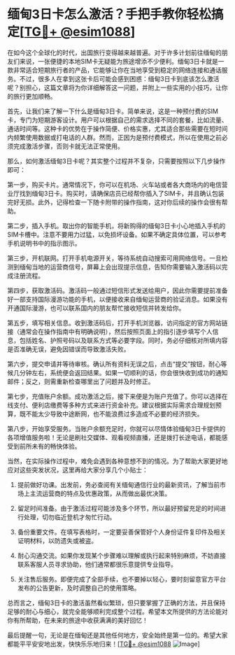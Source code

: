# 缅甸3日卡怎么激活？手把手教你轻松搞定[[TG💪+ @esim1088](https://t.me/s/esim1088)]

在如今这个全球化的时代，出国旅行变得越来越普遍。对于许多计划前往缅甸的朋友们来说，一张便捷的本地SIM卡无疑能为旅途增添不少便利。缅甸3日卡就是一款非常适合短期旅行者的产品，它能够让你在当地享受到稳定的网络连接和通话服务。不过，很多人在拿到这张卡后可能会感到困惑：缅甸3日卡到底该怎么激活呢？别担心，这篇文章将为你详细解答这一问题，并附上一些实用的小技巧，让你的旅行更加顺畅。

首先，让我们来了解一下什么是缅甸3日卡。简单来说，这是一种预付费的SIM卡，专门为短期游客设计。用户可以根据自己的需求选择不同的套餐，比如流量、通话时间等。这种卡的优势在于操作简便、价格实惠，尤其适合那些需要在短时间内频繁使用数据或打电话的人群。然而，正因为是预付费模式，所以在使用之前必须完成激活步骤，否则卡就无法正常使用。

那么，如何激活缅甸3日卡呢？其实整个过程并不复杂，只需要按照以下几步操作即可：

第一步，购买卡片。通常情况下，你可以在机场、火车站或者各大商场内的电信营业厅找到缅甸3日卡。购买时，请确保店员已经帮你插入了SIM卡，并且确认包装完好无损。此外，记得检查一下随卡附带的操作指南，这对你后续的操作会很有帮助。

第二步，插入手机。取出你的智能手机，将新购得的缅甸3日卡小心地插入手机的SIM卡槽中。注意不要用力过猛，以免损坏设备。如果不确定具体位置，可以参考手机说明书中的指示图示。

第三步，开机联网。打开手机电源开关，等待系统自动搜索可用网络信号。一旦检测到缅甸当地的运营商信号，屏幕上会出现提示信息，告知你需要输入激活码以完成注册流程。

第四步，获取激活码。激活码一般通过短信形式发送给用户，因此你需要提前准备好一部支持国际漫游功能的手机，以便接收来自缅甸运营商的验证消息。如果没有开通国际漫游，也可以联系国内的朋友帮忙接收短信并转发给你。

第五步，填写相关信息。收到激活码后，打开手机浏览器，访问指定的官方网站链接（通常会在操作指南中有明确说明），然后按照页面上的指引逐步填写个人信息，包括姓名、护照号码以及联系方式等必要字段。同时，务必仔细核对所填内容是否准确无误，避免因错误而导致激活失败。

第六步，提交申请并等待审核。确认所有资料无误之后，点击“提交”按钮，耐心等候几分钟左右，系统便会返回结果。如果一切顺利的话，你会很快收到成功的通知邮件；反之，则需重新检查哪里出了问题并及时修正。

第七步，充值账户余额。成功激活之后，接下来便是为账户充值了。你可以选择在线支付、便利店缴费等多种方式来进行资金补充。建议根据实际需求合理规划预算，既不能太少导致中途断网，也不能浪费过多造成不必要的经济损失。

第八步，开始享受服务。当账户余额充足时，你就可以尽情体验缅甸3日卡提供的各项增值服务啦！无论是刷社交媒体、观看视频直播，还是拨打长途电话，都能感受到前所未有的畅快体验。

当然，在实际操作过程中，难免会遇到各种意想不到的情况。为了帮助大家更好地应对这些突发状况，这里再给大家分享几个小贴士：

1. 提前做好功课。出发前，务必查阅有关缅甸通信行业的最新资讯，了解当前市场上主流运营商的特点及优惠政策，从而做出最优决策。
   
2. 留足时间准备。由于激活过程可能涉及多个环节，所以最好预留充足的时间进行处理，切勿临近登机才匆忙行动。
   
3. 备份重要文件。在填写表格时，一定要妥善保管好个人身份证件复印件及相关证明材料，以防遗失或被盗。
   
4. 耐心沟通交流。如果你发现某个步骤难以理解或执行起来特别麻烦，不妨直接联系客服人员寻求协助，他们通常都很乐意提供专业指导。
   
5. 关注售后服务。即便完成了全部手续，也不要掉以轻心，要时刻留意官方平台发布的公告更新，及时调整自己的使用策略。

总而言之，缅甸3日卡的激活虽然看似繁琐，但只要掌握了正确的方法，并且保持足够的耐心与细心，就完全能够顺利完成整个过程。希望本文所提供的方法论能对你有所帮助，在未来的旅途中收获满满的美好回忆！

最后提醒一句，无论是在缅甸还是其他任何地方，安全始终是第一位的。希望大家都能平平安安地出发，快快乐乐地归来！[[TG💪+ @esim1088](https://t.me/s/esim1088) ![Image](https://i.postimg.cc/4NQfJmqS/Snipaste-2025-05-13-00-14-12.png)]